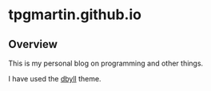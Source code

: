tpgmartin.github.io
=====

## Overview

This is my personal blog on programming and other things.

I have used the [dbyll](https://github.com/dbtek/dbyll) theme.